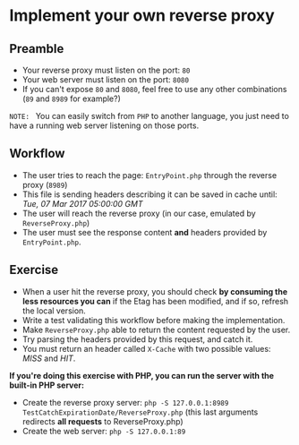 # Implement your own reverse proxy

## Preamble
* Your reverse proxy must listen on the port: `80`
* Your web server must listen on the port: `8080`
* If you can't expose `80` and `8080`, feel free to use any other combinations (`89` and `8989` for example?)

`NOTE: ` You can easily switch from `PHP` to another language, you just need to have a running web server listening on those ports.

## Workflow
* The user tries to reach the page: `EntryPoint.php` through the reverse proxy (`8989`) 
* This file is sending headers describing it can be saved in cache until: _Tue, 07 Mar 2017 05:00:00 GMT_
* The user will reach the reverse proxy (in our case, emulated by `ReverseProxy.php`)
* The user must see the response content **and** headers provided by `EntryPoint.php`.

## Exercise
* When a user hit the reverse proxy, you should check **by consuming the less resources you can** if the Etag has been modified, and if so, refresh the local version.
* Write a test validating this workflow before making the implementation.
* Make `ReverseProxy.php` able to return the content requested by the user.
* Try parsing the headers provided by this request, and catch it.
* You must return an header called `X-Cache` with two possible values: *MISS* and *HIT*.

**If you're doing this exercise with PHP, you can run the server with the built-in PHP server:**

* Create the reverse proxy server: `php -S 127.0.0.1:8989 TestCatchExpirationDate/ReverseProxy.php` (this last arguments redirects **all requests** to ReverseProxy.php)
* Create the web server: `php -S 127.0.0.1:89`